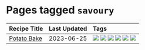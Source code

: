 # Pages tagged `savoury`

|Recipe Title|Last Updated|Tags
|:---|:---|:---|
|[Potato Bake](../recipes/potatobake.md)|2023-06-25|[![](https://img.shields.io/badge/tag-baked-6685b7)](../tags/baked.md) [![](https://img.shields.io/badge/tag-cheesey-10cdd6)](../tags/cheesey.md) [![](https://img.shields.io/badge/tag-dairy-8f457a)](../tags/dairy.md) [![](https://img.shields.io/badge/tag-potato-1754e4)](../tags/potato.md) [![](https://img.shields.io/badge/tag-savoury-208450)](../tags/savoury.md) [![](https://img.shields.io/badge/tag-sides-e4f90)](../tags/sides.md)|